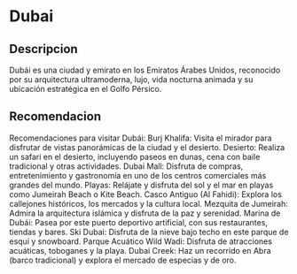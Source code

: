 # Dubai

## Descripcion
Dubái es una ciudad y emirato en los Emiratos Árabes Unidos, reconocido por su arquitectura ultramoderna, lujo, vida nocturna animada y su ubicación estratégica en el Golfo Pérsico.

## Recomendacion
Recomendaciones para visitar Dubái:
Burj Khalifa: Visita el mirador para disfrutar de vistas panorámicas de la ciudad y el desierto. 
Desierto: Realiza un safari en el desierto, incluyendo paseos en dunas, cena con baile tradicional y otras actividades. 
Dubai Mall: Disfruta de compras, entretenimiento y gastronomía en uno de los centros comerciales más grandes del mundo. 
Playas: Relájate y disfruta del sol y el mar en playas como Jumeirah Beach o Kite Beach. 
Casco Antiguo (Al Fahidi): Explora los callejones históricos, los mercados y la cultura local. 
Mezquita de Jumeirah: Admira la arquitectura islámica y disfruta de la paz y serenidad. 
Marina de Dubái: Pasea por este puerto deportivo artificial, con sus restaurantes, tiendas y bares. 
Ski Dubai: Disfruta de la nieve bajo techo en este parque de esquí y snowboard. 
Parque Acuático Wild Wadi: Disfruta de atracciones acuáticas, toboganes y la playa. 
Dubai Creek: Haz un recorrido en Abra (barco tradicional) y explora el mercado de especias y de oro. 

